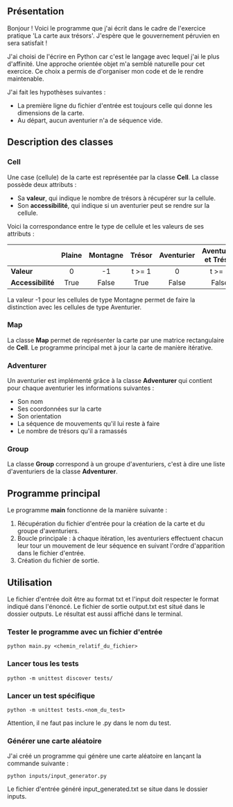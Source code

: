 ## Présentation

Bonjour ! Voici le programme que j'ai écrit dans le cadre de l'exercice pratique 'La carte aux trésors'. J'espère que le gouvernement péruvien en sera satisfait !

J'ai choisi de l'écrire en Python car c'est le langage avec lequel j'ai le plus d'affinité. Une approche orientée objet m'a semblé naturelle pour cet exercice. Ce choix a permis de d'organiser mon code et de le rendre maintenable. 

J'ai fait les hypothèses suivantes : 
* La première ligne du fichier d'entrée est toujours celle qui donne les dimensions de la carte.
* Au départ, aucun aventurier n'a de séquence vide.

## Description des classes

### Cell 
    
Une case (cellule) de la carte est représentée par la classe **Cell**. La classe possède deux attributs : 
* Sa **valeur**, qui indique le nombre de trésors à récupérer sur la cellule.
* Son **accessibilité**, qui indique si un aventurier peut se rendre sur la cellule.

Voici la correspondance entre le type de cellule et les valeurs de ses attributs :

|       | Plaine | Montagne | Trésor | Aventurier | Aventurier et Trésor |
|-------|:----------:|:----------:|:----------:|:----------:|:----------:|
| **Valeur** | 0  | -1  | t >= 1  | 0  | t >= 1  |
| **Accessibilité** | True  | False  | True  | False  | False  |

La valeur -1 pour les cellules de type Montagne permet de faire la distinction avec les cellules de type Aventurier. 

### Map

La classe **Map** permet de représenter la carte par une matrice rectangulaire de **Cell**. Le programme principal met à jour la carte de manière itérative. 

### Adventurer 

Un aventurier est implémenté grâce à la classe **Adventurer** qui contient pour chaque aventurier les informations suivantes :
* Son nom
* Ses coordonnées sur la carte
* Son orientation 
* La séquence de mouvements qu'il lui reste à faire
* Le nombre de trésors qu'il a ramassés

### Group 

La classe **Group** correspond à un groupe d'aventuriers, c'est à dire une liste d'aventuriers de la classe **Adventurer**.

## Programme principal

Le programme **main** fonctionne de la manière suivante :
1. Récupération du fichier d'entrée pour la création de la carte et du groupe d'aventuriers. 
2. Boucle principale : à chaque itération, les aventuriers effectuent chacun leur tour un mouvement de leur séquence en suivant l'ordre d'apparition dans le fichier d'entrée.
3. Création du fichier de sortie.

## Utilisation
Le fichier d'entrée doit être au format txt et l'input doit respecter le format indiqué dans l'énoncé. Le fichier de sortie output.txt est situé dans le dossier outputs. Le résultat est aussi affiché dans le terminal.
### Tester le programme avec un fichier d'entrée
```
python main.py <chemin_relatif_du_fichier>
```
### Lancer tous les tests
```
python -m unittest discover tests/
```
### Lancer un test spécifique
```
python -m unittest tests.<nom_du_test>
```
Attention, il ne faut pas inclure le .py dans le nom du test.
### Générer une carte aléatoire
J'ai créé un programme qui génère une carte aléatoire en lançant la commande suivante :
```
python inputs/input_generator.py
```
Le fichier d'entrée généré input_generated.txt se situe dans le dossier inputs.

